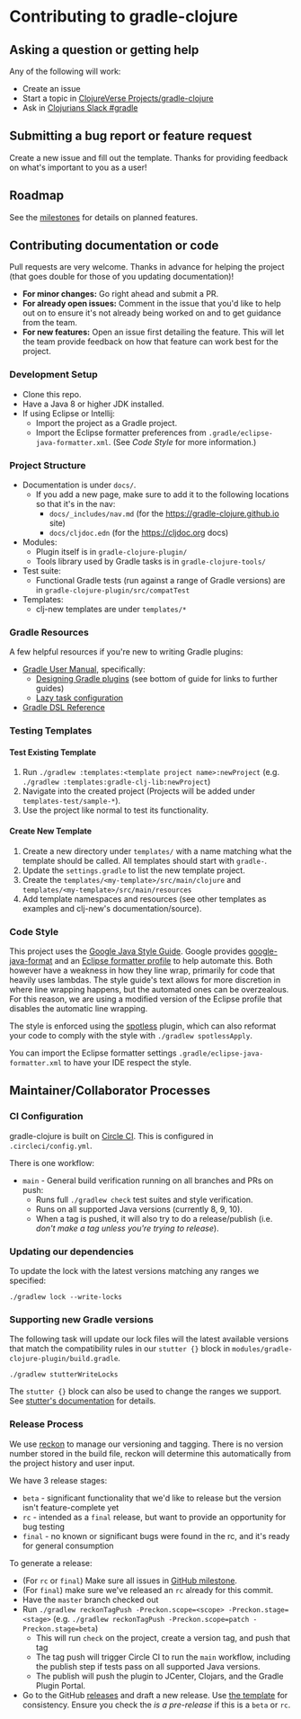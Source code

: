 # Contributing to gradle-clojure

## Asking a question or getting help

Any of the following will work:

- Create an issue
- Start a topic in [ClojureVerse Projects/gradle-clojure](https://clojureverse.org/c/projects/gradle-clojure)
- Ask in [Clojurians Slack #gradle](http://clojurians.net/)

## Submitting a bug report or feature request

Create a new issue and fill out the template. Thanks for providing feedback on what's important to you as a user!

## Roadmap

See the [milestones](https://github.com/gradle-clojure/gradle-clojure/milestones) for details on planned features.

## Contributing documentation or code

Pull requests are very welcome. Thanks in advance for helping the project (that goes double for those of you updating documentation)!

- **For minor changes:** Go right ahead and submit a PR.
- **For already open issues:** Comment in the issue that you'd like to help out on to ensure it's not already being worked on and to get guidance from the team.
- **For new features:** Open an issue first detailing the feature. This will let the team provide feedback on how that feature can work best for the project.

### Development Setup

- Clone this repo.
- Have a Java 8 or higher JDK installed.
- If using Eclipse or Intellij:
  - Import the project as a Gradle project.
  - Import the Eclipse formatter preferences from `.gradle/eclipse-java-formatter.xml`. (See _Code Style_ for more information.)

### Project Structure

- Documentation is under `docs/`.
  - If you add a new page, make sure to add it to the following locations so that it's in the nav:
    - `docs/_includes/nav.md` (for the https://gradle-clojure.github.io site)
    - `docs/cljdoc.edn` (for the https://cljdoc.org docs)
- Modules:
  - Plugin itself is in `gradle-clojure-plugin/`
  - Tools library used by Gradle tasks is in `gradle-clojure-tools/`
- Test suite:
  - Functional Gradle tests (run against a range of Gradle versions) are in `gradle-clojure-plugin/src/compatTest`
- Templates:
  - clj-new templates are under `templates/*`

### Gradle Resources

A few helpful resources if you're new to writing Gradle plugins:

- [Gradle User Manual](https://docs.gradle.org/current/userguide/userguide.html), specifically:
  - [Designing Gradle plugins](https://guides.gradle.org/designing-gradle-plugins/) (see bottom of guide for links to further guides)
  - [Lazy task configuration](https://docs.gradle.org/current/userguide/lazy_configuration.html)
- [Gradle DSL Reference](https://docs.gradle.org/current/dsl/)

### Testing Templates

#### Test Existing Template

1. Run `./gradlew :templates:<template project name>:newProject` (e.g. `./gradlew :templates:gradle-clj-lib:newProject`)
1. Navigate into the created project (Projects will be added under `templates-test/sample-*`).
1. Use the project like normal to test its functionality.

#### Create New Template

1. Create a new directory under `templates/` with a name matching what the template should be called. All templates should start with `gradle-`.
1. Update the `settings.gradle` to list the new template project.
1. Create the `templates/<my-template>/src/main/clojure` and `templates/<my-template>/src/main/resources`
1. Add template namespaces and resources (see other templates as examples and clj-new's documentation/source).

### Code Style

This project uses the [Google Java Style Guide](https://google.github.io/styleguide/javaguide.html). Google provides [google-java-format](https://github.com/google/google-java-format) and an [Eclipse formatter profile](https://github.com/google/styleguide/blob/gh-pages/eclipse-java-google-style.xml) to help automate this. Both however have a weakness in how they line wrap, primarily for code that heavily uses lambdas. The style guide's text allows for more discretion in where line wrapping happens, but the automated ones can be overzealous. For this reason, we are using a modified version of the Eclipse profile that disables the automatic line wrapping.

The style is enforced using the [spotless](https://github.com/diffplug/spotless) plugin, which can also reformat your code to comply with the style with `./gradlew spotlessApply`.

You can import the Eclipse formatter settings `.gradle/eclipse-java-formatter.xml` to have your IDE respect the style.

## Maintainer/Collaborator Processes

### CI Configuration

gradle-clojure is built on [Circle CI](https://circleci.com/gh/gradle-clojure/gradle-clojure). This is configured in `.circleci/config.yml`.

There is one workflow:

- `main` - General build verification running on all branches and PRs on push:
  - Runs full `./gradlew check` test suites and style verification.
  - Runs on all supported Java versions (currently 8, 9, 10).
  - When a tag is pushed, it will also try to do a release/publish (i.e. _don't make a tag unless you're trying to release_).

### Updating our dependencies

To update the lock with the latest versions matching any ranges we specified:

```
./gradlew lock --write-locks
```

### Supporting new Gradle versions

The following task will update our lock files will the latest available versions that match the compatibility rules in our `stutter {}` block in `modules/gradle-clojure-plugin/build.gradle`.

```
./gradlew stutterWriteLocks
```

The `stutter {}` block can also be used to change the ranges we support. See [stutter's documentation](https://github.com/ajoberstar/gradle-stutter) for details.

### Release Process

We use [reckon](https://github.com/ajoberstar/reckon) to manage our versioning and tagging. There is no version number stored in the build file, reckon will determine this automatically from the project history and user input.

We have 3 release stages:

- `beta` - significant functionality that we'd like to release but the version isn't feature-complete yet
- `rc` - intended as a `final` release, but want to provide an opportunity for bug testing
- `final` - no known or significant bugs were found in the rc, and it's ready for general consumption

To generate a release:

- (For `rc` or `final`) Make sure all issues in [GitHub milestone](https://github.com/gradle-clojure/gradle-clojure/milestones).
- (For `final`) make sure we've released an `rc` already for this commit.
- Have the `master` branch checked out
- Run `./gradlew reckonTagPush -Preckon.scope=<scope> -Preckon.stage=<stage>` (e.g. `./gradlew reckonTagPush -Preckon.scope=patch -Preckon.stage=beta`)
  - This will run `check` on the project, create a version tag, and push that tag
  - The tag push will trigger Circle CI to run the `main` workflow, including the publish step if tests pass on all supported Java versions.
  - The publish will push the plugin to JCenter, Clojars, and the Gradle Plugin Portal.
- Go to the GitHub [releases](https://github.com/gradle-clojure/gradle-clojure/releases) and draft a new release. Use [the template](https://raw.githubusercontent.com/gradle-clojure/gradle-clojure/master/.github/RELEASE_TEMPLATE.md) for consistency. Ensure you check the _is a pre-release_ if this is a `beta` or `rc`.
